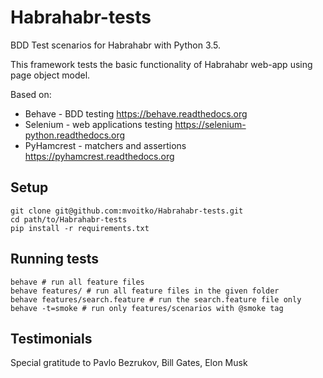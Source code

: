 # Habrahabr-tests
BDD Test scenarios for Habrahabr with Python 3.5.

This framework tests the basic functionality of Habrahabr web-app using page object model.


Based on:
- Behave - BDD testing https://behave.readthedocs.org
- Selenium - web applications testing https://selenium-python.readthedocs.org
- PyHamcrest - matchers and assertions https://pyhamcrest.readthedocs.org

## Setup

```shell
git clone git@github.com:mvoitko/Habrahabr-tests.git
cd path/to/Habrahabr-tests
pip install -r requirements.txt
```

## Running tests

```shell
behave # run all feature files
behave features/ # run all feature files in the given folder
behave features/search.feature # run the search.feature file only
behave -t=smoke # run only features/scenarios with @smoke tag
```

## Testimonials
Special gratitude to Pavlo Bezrukov, Bill Gates, Elon Musk